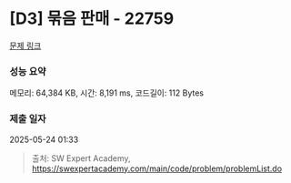 # [D3] 묶음 판매 - 22759 

[문제 링크](https://swexpertacademy.com/main/code/problem/problemDetail.do?contestProbId=AZK3fpuaBJwDFAXk) 

### 성능 요약

메모리: 64,384 KB, 시간: 8,191 ms, 코드길이: 112 Bytes

### 제출 일자

2025-05-24 01:33



> 출처: SW Expert Academy, https://swexpertacademy.com/main/code/problem/problemList.do